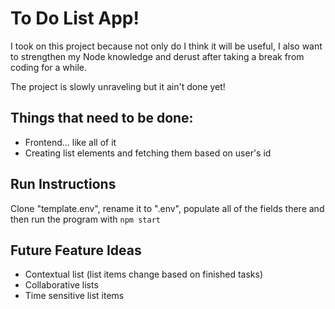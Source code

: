 # To Do List App!

I took on this project because not only do I think it will be useful, I also want to strengthen my Node knowledge and derust after taking a break from coding for a while. 

The project is slowly unraveling but it ain't done yet!

## Things that need to be done:

- Frontend... like all of it
- Creating list elements and fetching them based on user's id

## Run Instructions

Clone "template.env", rename it to ".env", populate all of the fields there and then run the program with `npm start`

## Future Feature Ideas
- Contextual list (list items change based on finished tasks)
- Collaborative lists
- Time sensitive list items
